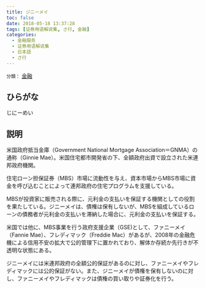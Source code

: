 ```yaml
---
title: ジニーメイ
toc: false
date: 2018-05-18 13:37:28
tags: [证券用语解说集, さ行, 金融]
categories:
  - 金融服务
  - 证券用语解说集
  - 日本語
  - さ行
---
```


`分類：` [金融](/tags/金融/)

## ひらがな

じにーめい

## 説明

米国政府抵当金庫（Government National Mortgage Association＝GNMA）の通称（Ginnie Mae）。米国住宅都市開発省の下、全額政府出資で設立された米連邦政府機関。

住宅ローン担保証券（MBS）市場に流動性を与え、資本市場からMBS市場に資金を呼び込むことによって連邦政府の住宅プログラムを支援している。

MBSが投資家に販売される際に、元利金の支払いを保証する機関としての役割を果たしている。ジニーメイは、債権は保有しないが、MBSを組成しているローンの債務者が元利金の支払いを滞納した場合に、元利金の支払いを保証する。

米国では他に、MBS事業を行う政府支援企業（GSE)として、ファニーメイ（Fannie Mae）、フレディマック（Freddie Mac）があるが、2008年の金融危機による信用不安の拡大で公的管理下に置かれており、解体か存続か先行きが不透明な状態にある。

ジニーメイには米連邦政府の全額公的保証があるのに対し、ファニーメイやフレディマックには公的保証がない。また、ジニーメイが債権を保有しないのに対し、ファニーメイやフレディマックは債権の買い取りや証券化を行う。
